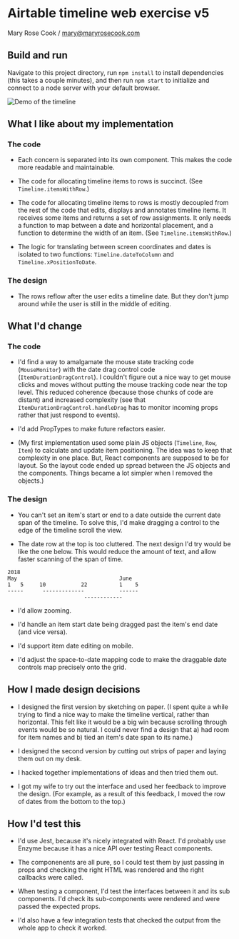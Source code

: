 # Airtable timeline web exercise v5

Mary Rose Cook / mary@maryrosecook.com

## Build and run

Navigate to this project directory, run `npm install` to install dependencies (this takes a couple minutes), and then run `npm start` to initialize and connect to a node server with your default browser.

![Demo of the timeline](public/demo.gif)

## What I like about my implementation

### The code

* Each concern is separated into its own component.  This makes the code more readable and maintainable.

* The code for allocating timeline items to rows is succinct.  (See `Timeline.itemsWithRow`.)

* The code for allocating timeline items to rows is mostly decoupled from the rest of the code that edits, displays and annotates timeline items.  It receives some items and returns a set of row assignments.  It only needs a function to map between a date and horizontal placement, and a function to determine the width of an item. (See `Timeline.itemsWithRow`.)

* The logic for translating between screen coordinates and dates is isolated to two functions: `Timeline.dateToColumn` and `Timeline.xPositionToDate`.

### The design

* The rows reflow after the user edits a timeline date.  But they don't jump around while the user is still in the middle of editing.

## What I'd change

### The code

* I'd find a way to amalgamate the mouse state tracking code (`MouseMonitor`) with the date drag control code (`ItemDurationDragControl`).  I couldn't figure out a nice way to get mouse clicks and moves without putting the mouse tracking code near the top level.  This reduced coherence (because those chunks of code are distant) and increased complexity (see that `ItemDurationDragControl.handleDrag` has to monitor incoming props rather that just respond to events).

* I'd add PropTypes to make future refactors easier.

* (My first implementation used some plain JS objects (`Timeline`, `Row`, `Item`) to calculate and update item positioning.  The idea was to keep that complexity in one place. But, React components are supposed to be for layout.  So the layout code ended up spread between the JS objects and the components.  Things became a lot simpler when I removed the objects.)

### The design

* You can't set an item's start or end to a date outside the current date span of the timeline. To solve this, I'd make dragging a control to the edge of the timeline scroll the view.

* The date row at the top is too cluttered.  The next design I'd try would be like the one below.  This would reduce the amount of text, and allow faster scanning of the span of time.

```
2018
May                                June
1   5     10           22          1    5
-----      -------------           ------
                        ------------
```

* I'd allow zooming.

* I'd handle an item start date being dragged past the item's end date (and vice versa).

* I'd support item date editing on mobile.

* I'd adjust the space-to-date mapping code to make the draggable date controls map precisely onto the grid.

## How I made design decisions

* I designed the first version by sketching on paper.  (I spent quite a while trying to find a nice way to make the timeline vertical, rather than horizontal.  This felt like it would be a big win because scrolling through events would be so natural.  I could never find a design that a) had room for item names and b) tied an item's date span to its name.)

* I designed the second version by cutting out strips of paper and laying them out on my desk.

* I hacked together implementations of ideas and then tried them out.

* I got my wife to try out the interface and used her feedback to improve the design.  (For example, as a result of this feedback, I moved the row of dates from the bottom to the top.)

## How I'd test this

* I'd use Jest, because it's nicely integrated with React.  I'd probably use Enzyme because it has a nice API over testing React components.

* The componenents are all pure, so I could test them by just passing in props and checking the right HTML was rendered and the right callbacks were called.

* When testing a component, I'd test the interfaces between it and its sub components.  I'd check its sub-components were rendered and were passed the expected props.

* I'd also have a few integration tests that checked the output from the whole app to check it worked.
